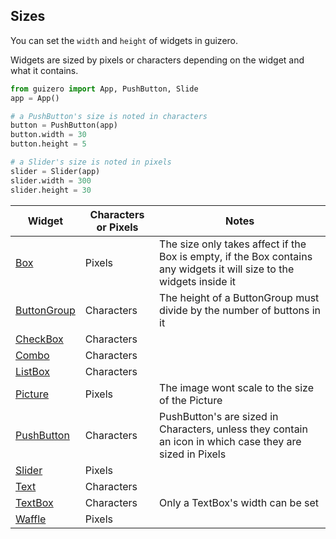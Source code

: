 ## Sizes

You can set the `width` and `height` of widgets in guizero.

Widgets are sized by pixels or characters depending on the widget and what it contains.

``` python
from guizero import App, PushButton, Slide
app = App()

# a PushButton's size is noted in characters
button = PushButton(app)
button.width = 30
button.height = 5

# a Slider's size is noted in pixels
slider = Slider(app)
slider.width = 300
slider.height = 30  
```

| Widget        | Characters or Pixels | Notes |
| ------------- | ----------- | ------------- |
| [Box](box.md)           | Pixels      | The size only takes affect if the Box is empty, if the Box contains any widgets it will size to the widgets inside it |
| [ButtonGroup](buttongroup.md)   | Characters  | The height of a ButtonGroup must divide by the number of buttons in it |
| [CheckBox](checkbox.md)      | Characters  | |
| [Combo](combo.md)         | Characters  | |
| [ListBox](listbox.md)         | Characters  | |
| [Picture](picture.md)       | Pixels      | The image wont scale to the size of the Picture |
| [PushButton](pushbutton.md)    | Characters  | PushButton's are sized in Characters, unless they contain an icon in which case they are sized in Pixels |
| [Slider](slider.md)        | Pixels      | |
| [Text](text.md)          | Characters  | |
| [TextBox](textbox.md)       | Characters  | Only a TextBox's width can be set |
| [Waffle](waffle.md)        | Pixels      | |
